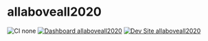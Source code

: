 # allaboveall2020

![CI none](https://img.shields.io/badge/ci-none-orange.svg)
[![Dashboard allaboveall2020](https://img.shields.io/badge/dashboard-allaboveall2020-yellow.svg)](https://dashboard.pantheon.io/sites/77df2bf0-383a-439c-9aa6-1288a0991992#dev/code)
[![Dev Site allaboveall2020](https://img.shields.io/badge/site-allaboveall2020-blue.svg)](http://dev-allaboveall2020.pantheonsite.io/)